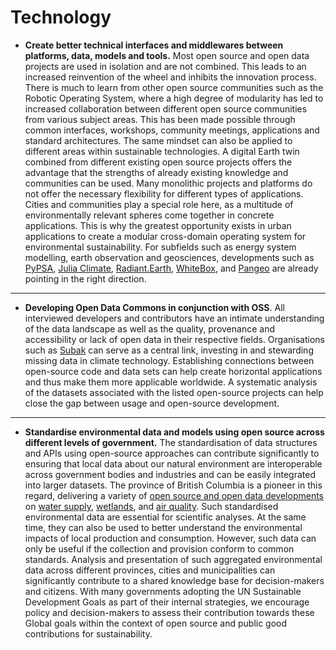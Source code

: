 # Technology

- **Create better technical interfaces and middlewares between platforms, data, models and tools.** Most open source and open data projects are used in isolation and are not combined. This leads to an increased reinvention of the wheel and inhibits the innovation process. There is much to learn from other open source communities such as the Robotic Operating System, where a high degree of modularity has led to increased collaboration between different open source communities from various subject areas. This has been made possible through common interfaces, workshops, community meetings, applications and standard architectures. The same mindset can also be applied to different areas within sustainable technologies. A digital Earth twin combined from different existing open source projects offers the advantage that the strengths of already existing knowledge and communities can be used. Many monolithic projects and platforms do not offer the necessary flexibility for different types of applications. Cities and communities play a special role here, as a multitude of environmentally relevant spheres come together in concrete applications. This is why the greatest opportunity exists in urban applications to create a modular cross-domain operating system for environmental sustainability. For subfields such as energy system modelling, earth observation and geosciences, developments such as [PyPSA](https://pypsa.org/), [Julia Climate](https://juliaclimate.org/), [Radiant.Earth](https://www.radiant.earth/), [WhiteBox](https://www.whiteboxgeo.com/), and [Pangeo](https://pangeo.io/) are already pointing in the right direction.

---

- **Developing Open Data Commons in conjunction with OSS**. All interviewed developers and contributors have an intimate understanding of the data landscape as well as the quality, provenance and accessibility or lack of open data in their respective fields. Organisations such as [Subak](https://subak.org/) can serve as a central link, investing in and stewarding missing data in climate technology. Establishing connections between open-source code and data sets can help create horizontal applications and thus make them more applicable worldwide. A systematic analysis of the datasets associated with the listed open-source projects can help close the gap between usage and open-source development.

---

- **Standardise environmental data and models using open source across different levels of government.** The standardisation of data structures and APIs using open-source approaches can contribute significantly to ensuring that local data about our natural environment are interoperable across government bodies and industries and can be easily integrated into larger datasets. The province of British Columbia is a pioneer in this regard, delivering a variety of [open source and open data developments](https://github.com/bcgov) on [water supply](https://github.com/bcgov/fasstr), [wetlands](https://github.com/bcgov/wetlandmapR), and [air quality](https://github.com/bcgov/pm25-caaqs-indicator). Such standardised environmental data are essential for scientific analyses. At the same time, they can also be used to better understand the environmental impacts of local production and consumption. However, such data can only be useful if the collection and provision conform to common standards. Analysis and presentation of such aggregated environmental data across different provinces, cities and municipalities can significantly contribute to a shared knowledge base for decision-makers and citizens. With many governments adopting the UN Sustainable Development Goals as part of their internal strategies, we encourage policy and decision-makers to assess their contribution towards these Global goals within the context of open source and public good contributions for sustainability. 
